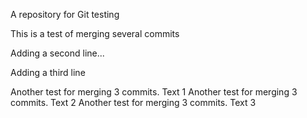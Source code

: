 A repository for Git testing

This is a test of merging several commits

Adding a second line...

Adding a third line

Another test for merging 3 commits. Text 1
Another test for merging 3 commits. Text 2
Another test for merging 3 commits. Text 3
